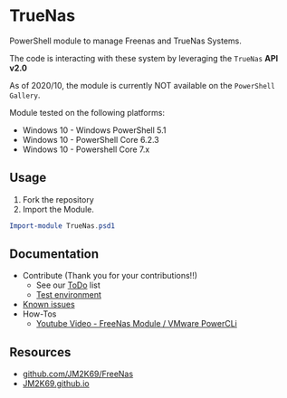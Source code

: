 # TrueNas

PowerShell module to manage Freenas and TrueNas Systems.

The code is interacting with these system by leveraging the `TrueNas` **API v2.0**

As of 2020/10, the module is currently NOT available on the `PowerShell Gallery`.

Module tested on the following platforms:
* Windows 10 - Windows PowerShell 5.1
* Windows 10 - PowerShell Core 6.2.3
* Windows 10 - Powershell Core 7.x

##  Usage
1. Fork the repository
2. Import the Module.
```powershell
Import-module TrueNas.psd1
```

## Documentation

* Contribute (Thank you for your contributions!!)
  * See our [ToDo](docs/todo.md) list
  * [Test environment](docs/testenvironment.md)
* [Known issues](docs/knownissues.md)
* How-Tos
  * [Youtube Video - FreeNas Module / VMware PowerCLi](https://youtu.be/JpkEP9nkiN4)

## Resources

* [github.com/JM2K69/FreeNas](https://github.com/JM2K69/FreeNas)
* [JM2K69.github.io](https://JM2K69.github.io)